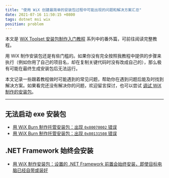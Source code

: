 ```yaml
---
title: "使用 WiX 创建最简单的安装包过程中可能出现的问题和解决方案汇总"
date: 2021-07-16 11:50:15 +0800
tags: dotnet msi wix
position: problem
---
```


本文是 [WiX Toolset 安装包制作入门教程](/post/getting-started-with-wix-toolset) 系列中的番外篇，可前往阅读完整教程。

用 WiX 制作安装包还是有些门槛的。如果你没有完全按照我教程中提供的步骤来执行（例如你用了自己的项目名，却在复制关键代码时没有改成自己的），那么极有可能在最终生成安装包后无法运行。

本文记录一些跟着教程做时可能遇到的常见问题，帮助你在遇到问题后能及时找到解决方案。如果看完还没有解决你的问题，欢迎留言探讨，也可以尝试 [调试 WiX 制作的安装包](/post/how-to-debug-wix-burn-installer)。

---

<div id="toc"></div>

## 无法启动 exe 安装包

- [用 WiX Burn 制作托管安装包：出现 `0x80070002` 错误](/post/wix-managed-bootstrapper-application-error-80070002)
- [用 WiX Burn 制作托管安装包：出现 `0x80131508` 错误](/post/wix-managed-bootstrapper-application-error-80131508)

## .NET Framework 始终会安装

- [用 WiX 制作安装包：设置的 .NET Framework 前置会始终安装，即使目标电脑已经自带或装好](/post/wix-burn-always-install-netfx-even-if-already-installed)
